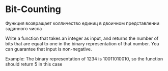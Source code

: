 # Bit-Counting
Функция возвращает колличество единиц в двоичном представлении заданного числа

Write a function that takes an integer as input, and returns the number of bits that are equal to one in the binary representation of that number. You can guarantee that input is non-negative.

Example: The binary representation of 1234 is 10011010010, so the function should return 5 in this case